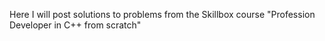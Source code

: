 Here I will post solutions to problems from the Skillbox course "Profession Developer in C++ from scratch"
